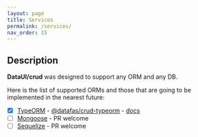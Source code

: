 ```yaml
---
layout: page
title: Services
permalink: /services/
nav_order: 15
---
```


## Description

**DataUI/crud** was designed to support any ORM and any DB.

Here is the list of supported ORMs and those that are going to be implemented in the nearest future:

- [x] [TypeORM](https://typeorm.io) - [@datafas/crud-typeorm](https://www.npmjs.com/package/@datafas/crud-typeorm) - [docs](service-typeorm/)
- [ ] [Mongoose](https://mongoosejs.com/) - PR welcome
- [ ] [Sequelize](http://docs.sequelizejs.com/) - PR welcome
